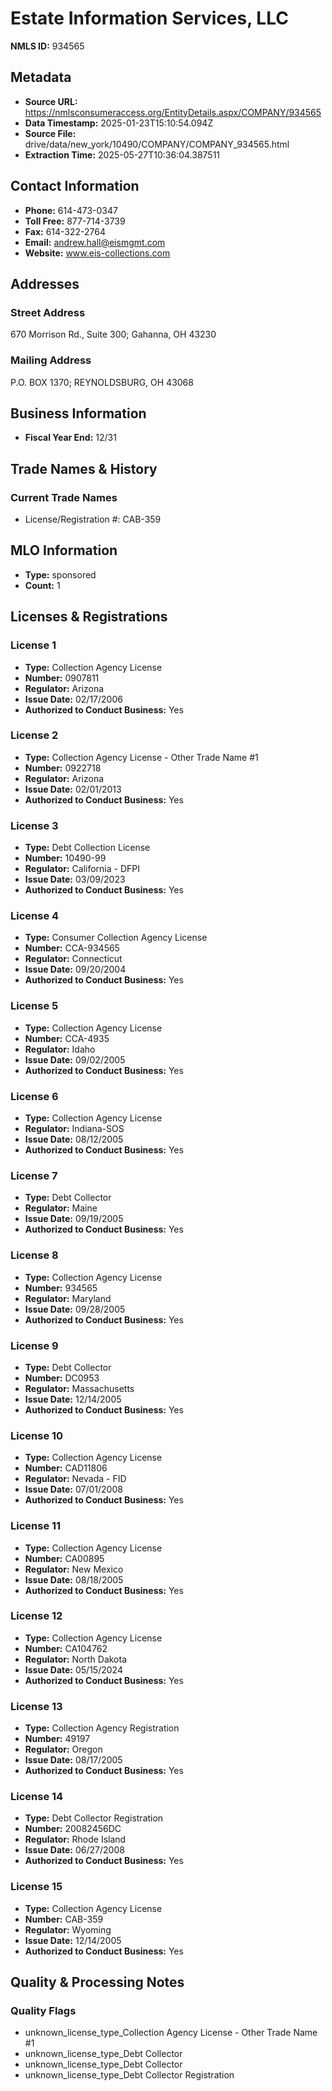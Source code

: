 # Estate Information Services, LLC

**NMLS ID:** 934565

## Metadata
- **Source URL:** https://nmlsconsumeraccess.org/EntityDetails.aspx/COMPANY/934565
- **Data Timestamp:** 2025-01-23T15:10:54.094Z
- **Source File:** drive/data/new_york/10490/COMPANY/COMPANY_934565.html
- **Extraction Time:** 2025-05-27T10:36:04.387511

## Contact Information
- **Phone:** 614-473-0347
- **Toll Free:** 877-714-3739
- **Fax:** 614-322-2764
- **Email:** andrew.hall@eismgmt.com
- **Website:** www.eis-collections.com

## Addresses
### Street Address
670 Morrison Rd., Suite 300; Gahanna, OH 43230

### Mailing Address
P.O. BOX 1370; REYNOLDSBURG, OH 43068

## Business Information
- **Fiscal Year End:** 12/31

## Trade Names & History
### Current Trade Names
- License/Registration #: CAB-359

## MLO Information
- **Type:** sponsored
- **Count:** 1

## Licenses & Registrations

### License 1
- **Type:** Collection Agency License
- **Number:** 0907811
- **Regulator:** Arizona
- **Issue Date:** 02/17/2006
- **Authorized to Conduct Business:** Yes

### License 2
- **Type:** Collection Agency License - Other Trade Name #1
- **Number:** 0922718
- **Regulator:** Arizona
- **Issue Date:** 02/01/2013
- **Authorized to Conduct Business:** Yes

### License 3
- **Type:** Debt Collection License
- **Number:** 10490-99
- **Regulator:** California - DFPI
- **Issue Date:** 03/09/2023
- **Authorized to Conduct Business:** Yes

### License 4
- **Type:** Consumer Collection Agency License
- **Number:** CCA-934565
- **Regulator:** Connecticut
- **Issue Date:** 09/20/2004
- **Authorized to Conduct Business:** Yes

### License 5
- **Type:** Collection Agency License
- **Number:** CCA-4935
- **Regulator:** Idaho
- **Issue Date:** 09/02/2005
- **Authorized to Conduct Business:** Yes

### License 6
- **Type:** Collection Agency License
- **Regulator:** Indiana-SOS
- **Issue Date:** 08/12/2005
- **Authorized to Conduct Business:** Yes

### License 7
- **Type:** Debt Collector
- **Regulator:** Maine
- **Issue Date:** 09/19/2005
- **Authorized to Conduct Business:** Yes

### License 8
- **Type:** Collection Agency License
- **Number:** 934565
- **Regulator:** Maryland
- **Issue Date:** 09/28/2005
- **Authorized to Conduct Business:** Yes

### License 9
- **Type:** Debt Collector
- **Number:** DC0953
- **Regulator:** Massachusetts
- **Issue Date:** 12/14/2005
- **Authorized to Conduct Business:** Yes

### License 10
- **Type:** Collection Agency License
- **Number:** CAD11806
- **Regulator:** Nevada - FID
- **Issue Date:** 07/01/2008
- **Authorized to Conduct Business:** Yes

### License 11
- **Type:** Collection Agency License
- **Number:** CA00895
- **Regulator:** New Mexico
- **Issue Date:** 08/18/2005
- **Authorized to Conduct Business:** Yes

### License 12
- **Type:** Collection Agency License
- **Number:** CA104762
- **Regulator:** North Dakota
- **Issue Date:** 05/15/2024
- **Authorized to Conduct Business:** Yes

### License 13
- **Type:** Collection Agency Registration
- **Number:** 49197
- **Regulator:** Oregon
- **Issue Date:** 08/17/2005
- **Authorized to Conduct Business:** Yes

### License 14
- **Type:** Debt Collector Registration
- **Number:** 20082456DC
- **Regulator:** Rhode Island
- **Issue Date:** 06/27/2008
- **Authorized to Conduct Business:** Yes

### License 15
- **Type:** Collection Agency License
- **Number:** CAB-359
- **Regulator:** Wyoming
- **Issue Date:** 12/14/2005
- **Authorized to Conduct Business:** Yes

## Quality & Processing Notes
### Quality Flags
- unknown_license_type_Collection Agency License - Other Trade Name #1
- unknown_license_type_Debt Collector
- unknown_license_type_Debt Collector
- unknown_license_type_Debt Collector Registration
